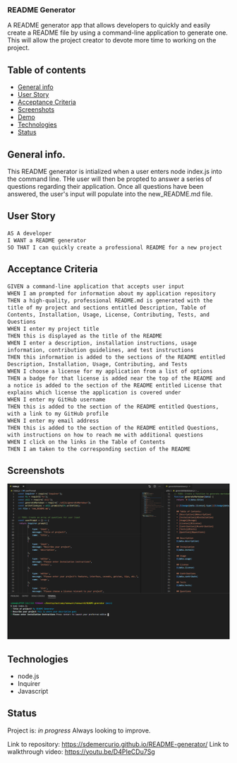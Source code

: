 ### README Generator

A README generator app that allows developers to quickly and easily create a README file by using a command-line application to generate one. This will allow the project creator to devote more time to working on the project.

## Table of contents

- [General info](#general-info)
- [User Story](#user-story)
- [Acceptance Criteria](#acceptance-criteria)
- [Screenshots](#sscreenshots)
- [Demo](#demo)
- [Technologies](#technologies)
- [Status](#status)

## General info.

This README generator is intialized when a user enters node index.js into the command line. THe user will then be propted to answer a series of questions regarding their application. Once all questions have been answered, the user's input will populate into the new_README.md file.

## User Story
```
AS A developer
I WANT a README generator
SO THAT I can quickly create a professional README for a new project
```

## Acceptance Criteria
```
GIVEN a command-line application that accepts user input
WHEN I am prompted for information about my application repository
THEN a high-quality, professional README.md is generated with the title of my project and sections entitled Description, Table of Contents, Installation, Usage, License, Contributing, Tests, and Questions
WHEN I enter my project title
THEN this is displayed as the title of the README
WHEN I enter a description, installation instructions, usage information, contribution guidelines, and test instructions
THEN this information is added to the sections of the README entitled Description, Installation, Usage, Contributing, and Tests
WHEN I choose a license for my application from a list of options
THEN a badge for that license is added near the top of the README and a notice is added to the section of the README entitled License that explains which license the application is covered under
WHEN I enter my GitHub username
THEN this is added to the section of the README entitled Questions, with a link to my GitHub profile
WHEN I enter my email address
THEN this is added to the section of the README entitled Questions, with instructions on how to reach me with additional questions
WHEN I click on the links in the Table of Contents
THEN I am taken to the corresponding section of the README
```

## Screenshots
![screenshot](assets/images/question-prompts.PNG)

## Technologies
* node.js
* Inquirer
* Javascript

## Status
Project is: _in progress_
Always looking to improve.

Link to repository: https://sdemercurio.github.io/README-generator/
Link to walkthrough video: https://youtu.be/D4PIeCDu7Sg

